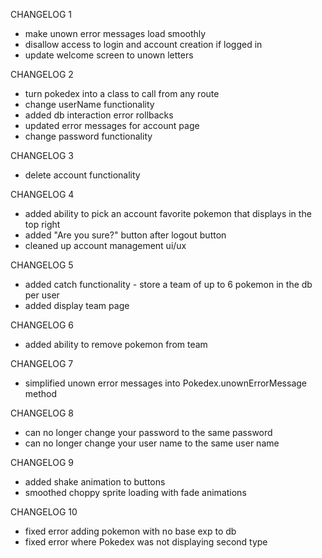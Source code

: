 CHANGELOG 1

- make unown error messages load smoothly
- disallow access to login and account creation if logged in
- update welcome screen to unown letters

CHANGELOG 2

- turn pokedex into a class to call from any route
- change userName functionality
- added db interaction error rollbacks
- updated error messages for account page
- change password functionality

CHANGELOG 3

- delete account functionality

CHANGELOG 4

- added ability to pick an account favorite pokemon that displays in the top right
- added "Are you sure?" button after logout button
- cleaned up account management ui/ux

CHANGELOG 5

- added catch functionality - store a team of up to 6 pokemon in the db per user
- added display team page

CHANGELOG 6

- added ability to remove pokemon from team

CHANGELOG 7

- simplified unown error messages into Pokedex.unownErrorMessage method

CHANGELOG 8

- can no longer change your password to the same password
- can no longer change your user name to the same user name

CHANGELOG 9

- added shake animation to buttons
- smoothed choppy sprite loading with fade animations

CHANGELOG 10

- fixed error adding pokemon with no base exp to db
- fixed error where Pokedex was not displaying second type
